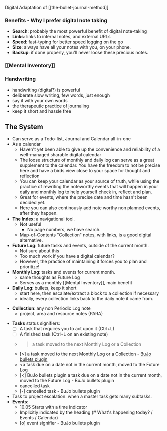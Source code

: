 
Digital Adaptation of  [[the-bullet-journal-method]]

### Benefits - Why I prefer digital note taking
* **Search**: probably the most powerful benefit of digital note-taking
* **Links**: links to internal notes, and external URLs
* **Speed**: fast-typing for better speed logging on the go
* **Size**: always have all your notes with you, on your phone.
* **Backup**: if done properly, you'll never loose these precious notes.
### [[Mental Inventory]]
### Handwriting
* handwriting (digital?) is powerful
* deliberate slow writing, few words, just enough
* say it with your own words 
* the therapeutic practice of  journaling
* keep it short and hassle free 
## The System
* Can serve as a Todo-list, Journal and Calendar all-in-one
* As a calendar 
	* Haven't yet been able to give up the convenience and reliability of a well-managed sharable digital calendar
	* The loose structure of monthly and daily log can serve as a great supplement to the calendar. You have the freedom to not be precise here and have a birds view close to your space for thought and reflection 
	* You can keep your calendar as your source of truth, while using the practice of rewriting the noteworthy events that will happen in your daily and monthly log to help yourself check in, reflect and plan. 
	* Great for events, where the precise date and time hasn't been decided yet. 
	* Here you can also continously add note worthy non planned events, after they happen. 
* **The Index**: a navigational tool.
	* Not useful 
		* No page numbers, we have search. 
	* Map-of-Contents "Collection" notes, with links, is a good digital alternative.
* **Future Log**: future tasks and events, outside of the current month.
	* Not sure about this
	* Too much work if you have a digital calendar?
	* However, the practice of maintaining it forces you to plan and prioritize!
* **Monthly Log**: tasks and events for current month.
	* same thoughts as Future Log
	* Serves as a monthly [[Mental Inventory]], main benefit
* **Daily Log**: bullets, keep it short
	* start here, then escalate/extract a block to a collection if necessary 
	* ideally, every collection links back to the daily note it came from. 
- **Collection**: any non Periodic Log note 
	- project, area and resource notes (PARA)
* **Tasks** status signifiers:
	* [ ] A task that requires you to act upon it (Ctrl+L)
	* [ ] A finished task (Ctrl+L on an existing note)
	* >a task moved to the next Monthly Log or a Collection
	* [>] a task moved to the next Monthly Log or a Collection - [BuJo bullets plugin](obsidian://show-plugin?id=bujo-bullets)
	* <a task due on a date not in the current month, moved to the Future Log
	* [<] BuJo bullets plugin a task due on a date not in the current month, moved to the Future Log - BuJo bullets plugin
	* ~~cancelled task~~  
	* [-] cancelled task - BuJo bullets plugin
* Task to project escalation: when a master task gets many subtasks.
* **Events**: 
	* 10.05 Starts with a time indicator 
	* Implicitly indicated by the heading (# What's happening today? / Events / Calendar)
	* [o]  event signifier - BuJo bullets plugin
	